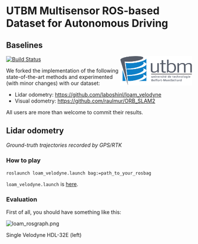 # UTBM Multisensor ROS-based Dataset for Autonomous Driving

## Baselines

<img src="images/utbm_logo.png" align="right" /> [![Build Status](https://travis-ci.org/epan-utbm/utbm_robocar_dataset.svg?branch=baselines)](https://travis-ci.org/epan-utbm/utbm_robocar_dataset)

We forked the implementation of the following state-of-the-art methods and experimented (with minor changes) with our dataset:

* Lidar odometry: https://github.com/laboshinl/loam_velodyne
* Visual odometry: https://github.com/raulmur/ORB_SLAM2

All users are more than welcome to commit their results.

## Lidar odometry

*Ground-truth trajectories recorded by GPS/RTK*

### How to play

```shell
roslaunch loam_velodyne.launch bag:=path_to_your_rosbag
```

```loam_velodyne.launch``` is [here](loam_velodyne/launch/loam_velodyne.launch).

### Evaluation

First of all, you should have something like this:

![loam_rosgraph.png](images/loam_rosgraph.png)

Single Velodyne HDL-32E (left)
